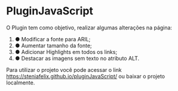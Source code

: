 # PluginJavaScript

O Plugin tem como objetivo, realizar algumas alterações na página:
<ol>
  <li>● Modificar a fonte para ARIL;</li>
  <li>● Aumentar tamanho da fonte;</li>
  <li>● Adicionar Highlights em todos os links;</li>
  <li>● Destacar as imagens sem texto no atributo ALT.</li>
</ol>

Para utilizar o projeto você pode acessar o link https://steniafelix.github.io/pluginJavaScript/
ou baixar o projeto localmente.
